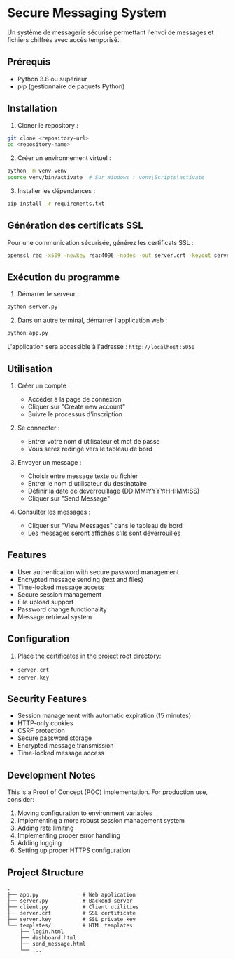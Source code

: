 # Secure Messaging System

Un système de messagerie sécurisé permettant l'envoi de messages et fichiers chiffrés avec accès temporisé.

## Prérequis

- Python 3.8 ou supérieur
- pip (gestionnaire de paquets Python)

## Installation

1. Cloner le repository :
```bash
git clone <repository-url>
cd <repository-name>
```

2. Créer un environnement virtuel :
```bash
python -m venv venv
source venv/bin/activate  # Sur Windows : venv\Scripts\activate
```

3. Installer les dépendances :
```bash
pip install -r requirements.txt
```

## Génération des certificats SSL

Pour une communication sécurisée, générez les certificats SSL :
```bash
openssl req -x509 -newkey rsa:4096 -nodes -out server.crt -keyout server.key -days 365
```

## Exécution du programme

1. Démarrer le serveur :
```bash
python server.py
```

2. Dans un autre terminal, démarrer l'application web :
```bash
python app.py
```

L'application sera accessible à l'adresse : `http://localhost:5050`

## Utilisation

1. Créer un compte :
   - Accéder à la page de connexion
   - Cliquer sur "Create new account"
   - Suivre le processus d'inscription

2. Se connecter :
   - Entrer votre nom d'utilisateur et mot de passe
   - Vous serez redirigé vers le tableau de bord

3. Envoyer un message :
   - Choisir entre message texte ou fichier
   - Entrer le nom d'utilisateur du destinataire
   - Définir la date de déverrouillage (DD:MM:YYYY:HH:MM:SS)
   - Cliquer sur "Send Message"

4. Consulter les messages :
   - Cliquer sur "View Messages" dans le tableau de bord
   - Les messages seront affichés s'ils sont déverrouillés

## Features

- User authentication with secure password management
- Encrypted message sending (text and files)
- Time-locked message access
- Secure session management
- File upload support
- Password change functionality
- Message retrieval system

## Configuration

1. Place the certificates in the project root directory:
- `server.crt`
- `server.key`

## Security Features

- Session management with automatic expiration (15 minutes)
- HTTP-only cookies
- CSRF protection
- Secure password storage
- Encrypted message transmission
- Time-locked message access

## Development Notes

This is a Proof of Concept (POC) implementation. For production use, consider:

1. Moving configuration to environment variables
2. Implementing a more robust session management system
3. Adding rate limiting
4. Implementing proper error handling
5. Adding logging
6. Setting up proper HTTPS configuration

## Project Structure

```
.
├── app.py              # Web application
├── server.py           # Backend server
├── client.py           # Client utilities
├── server.crt          # SSL certificate
├── server.key          # SSL private key
└── templates/          # HTML templates
    ├── login.html
    ├── dashboard.html
    ├── send_message.html
    └── ...
```